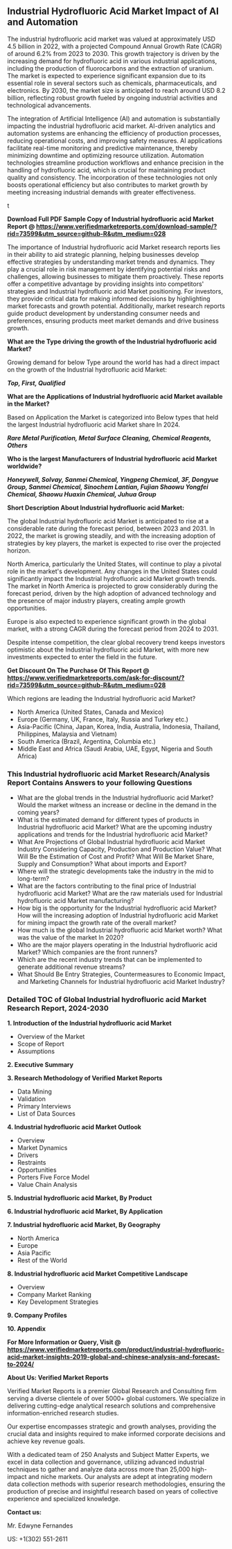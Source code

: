 <h2>Industrial Hydrofluoric Acid Market Impact of AI and Automation</h2><p>The industrial hydrofluoric acid market was valued at approximately USD 4.5 billion in 2022, with a projected Compound Annual Growth Rate (CAGR) of around 6.2% from 2023 to 2030. This growth trajectory is driven by the increasing demand for hydrofluoric acid in various industrial applications, including the production of fluorocarbons and the extraction of uranium. The market is expected to experience significant expansion due to its essential role in several sectors such as chemicals, pharmaceuticals, and electronics. By 2030, the market size is anticipated to reach around USD 8.2 billion, reflecting robust growth fueled by ongoing industrial activities and technological advancements.</p><p>The integration of Artificial Intelligence (AI) and automation is substantially impacting the industrial hydrofluoric acid market. AI-driven analytics and automation systems are enhancing the efficiency of production processes, reducing operational costs, and improving safety measures. AI applications facilitate real-time monitoring and predictive maintenance, thereby minimizing downtime and optimizing resource utilization. Automation technologies streamline production workflows and enhance precision in the handling of hydrofluoric acid, which is crucial for maintaining product quality and consistency. The incorporation of these technologies not only boosts operational efficiency but also contributes to market growth by meeting increasing industrial demands with greater effectiveness.</p>t</p><p id="" class=""><strong>Download Full PDF Sample Copy of Industrial hydrofluoric acid Market Report @ <a href="https://www.verifiedmarketreports.com/download-sample/?rid=73599&utm_source=github-R&utm_medium=028" target="_blank">https://www.verifiedmarketreports.com/download-sample/?rid=73599&utm_source=github-R&utm_medium=028</a></strong></p><p>The importance of&nbsp;Industrial hydrofluoric acid Market research reports lies in their ability to aid strategic planning, helping businesses develop effective strategies by understanding market trends and dynamics. They play a crucial role in risk management by identifying potential risks and challenges, allowing businesses to mitigate them proactively. These reports offer a competitive advantage by providing insights into competitors' strategies and Industrial hydrofluoric acid Market positioning. For investors, they provide critical data for making informed decisions by highlighting market forecasts and growth potential. Additionally, market research reports guide product development by understanding consumer needs and preferences, ensuring products meet market demands and drive business growth.</p><p><strong>What are the&nbsp;Type driving the growth of the Industrial hydrofluoric acid Market?</strong></p><p id="" class="">Growing demand for below Type around the world has had a direct impact on the growth of the Industrial hydrofluoric acid Market:</p><em><strong>Top, First, Qualified</strong></em></p><strong>What are the&nbsp;Applications&nbsp;of Industrial hydrofluoric acid Market available in the Market?</strong></p><p id="" class="">Based on Application the Market is categorized into Below types that held the largest Industrial hydrofluoric acid Market share In 2024.</p><em><strong>Rare Metal Purification, Metal Surface Cleaning, Chemical Reagents, Others</strong></em></p><strong>Who is the largest Manufacturers of Industrial hydrofluoric acid Market worldwide?</strong></p><p><em><strong>Honeywell, Solvay, Sanmei Chemical, Yingpeng Chemical, 3F, Dongyue Group, Sanmei Chemical, Sinochem Lantian, Fujian Shaowu Yongfei Chemical, Shaowu Huaxin Chemical, Juhua Group</strong></em></p><p id="" class=""><strong>Short Description About Industrial hydrofluoric acid Market:</strong></p><p>The global Industrial hydrofluoric acid Market is anticipated to rise at a considerable rate during the forecast period, between 2023 and 2031. In 2022, the market is growing steadily, and with the increasing adoption of strategies by key players, the market is expected to rise over the projected horizon.</p><p>North America, particularly the United States, will continue to play a pivotal role in the market's development. Any changes in the United States could significantly impact the Industrial hydrofluoric acid Market growth trends. The market in North America is projected to grow considerably during the forecast period, driven by the high adoption of advanced technology and the presence of major industry players, creating ample growth opportunities.</p><p>Europe is also expected to experience significant growth in the global market, with a strong CAGR during the forecast period from 2024 to 2031.</p><p>Despite intense competition, the clear global recovery trend keeps investors optimistic about the Industrial hydrofluoric acid Market, with more new investments expected to enter the field in the future.</p><p id="" class=""><strong>Get Discount On The Purchase Of This Report @ <a href="https://www.verifiedmarketreports.com/ask-for-discount/?rid=73599&utm_source=github-R&utm_medium=028" target="_blank">https://www.verifiedmarketreports.com/ask-for-discount/?rid=73599&utm_source=github-R&utm_medium=028</a></strong></p>Which regions are leading the Industrial hydrofluoric acid Market?</p><ul><li>North America (United States, Canada and Mexico)</li><li>Europe (Germany, UK, France, Italy, Russia and Turkey etc.)</li><li>Asia-Pacific (China, Japan, Korea, India, Australia, Indonesia, Thailand, Philippines, Malaysia and Vietnam)</li><li>South America (Brazil, Argentina, Columbia etc.)</li><li>Middle East and Africa (Saudi Arabia, UAE, Egypt, Nigeria and South Africa)</li></ul><h3 id="" class="">This Industrial hydrofluoric acid Market Research/Analysis Report Contains Answers to your following Questions</h3><ul><li>What are the global trends in the Industrial hydrofluoric acid Market? Would the market witness an increase or decline in the demand in the coming years?</li><li>What is the estimated demand for different types of products in Industrial hydrofluoric acid Market? What are the upcoming industry applications and trends for the Industrial hydrofluoric acid Market?</li><li>What Are Projections of Global Industrial hydrofluoric acid Market Industry Considering Capacity, Production and Production Value? What Will Be the Estimation of Cost and Profit? What Will Be Market Share, Supply and Consumption? What about imports and Export?</li><li>Where will the strategic developments take the industry in the mid to long-term?</li><li>What are the factors contributing to the final price of Industrial hydrofluoric acid Market? What are the raw materials used for Industrial hydrofluoric acid Market manufacturing?</li><li>How big is the opportunity for the Industrial hydrofluoric acid Market? How will the increasing adoption of Industrial hydrofluoric acid Market for mining impact the growth rate of the overall market?</li><li>How much is the global Industrial hydrofluoric acid Market worth? What was the value of the market In 2020?</li><li>Who are the major players operating in the Industrial hydrofluoric acid Market? Which companies are the front runners?</li><li>Which are the recent industry trends that can be implemented to generate additional revenue streams?</li><li>What Should Be Entry Strategies, Countermeasures to Economic Impact, and Marketing Channels for Industrial hydrofluoric acid Market Industry?</li></ul><h3 id="" class="">Detailed TOC of Global Industrial hydrofluoric acid Market Research Report, 2024-2030</h3><p id="" class=""><strong>1. Introduction of the Industrial hydrofluoric acid Market</strong></p><ul><li>Overview of the Market</li><li>Scope of Report</li><li>Assumptions</li></ul><p id="" class=""><strong>2. Executive Summary</strong></p><p id="" class=""><strong>3. Research Methodology of Verified Market Reports</strong></p><ul><li>Data Mining</li><li>Validation</li><li>Primary Interviews</li><li>List of Data Sources</li></ul><p id="" class=""><strong>4. Industrial hydrofluoric acid Market Outlook</strong></p><ul><li>Overview</li><li>Market Dynamics</li><li>Drivers</li><li>Restraints</li><li>Opportunities</li><li>Porters Five Force Model</li><li>Value Chain Analysis</li></ul><p id="" class=""><strong>5. Industrial hydrofluoric acid Market, By Product</strong></p><p id="" class=""><strong>6. Industrial hydrofluoric acid Market, By Application</strong></p><p id="" class=""><strong>7. Industrial hydrofluoric acid Market, By Geography</strong></p><ul><li>North America</li><li>Europe</li><li>Asia Pacific</li><li>Rest of the World</li></ul><p id="" class=""><strong>8. Industrial hydrofluoric acid Market Competitive Landscape</strong></p><ul><li>Overview</li><li>Company Market Ranking</li><li>Key Development Strategies</li></ul><p id="" class=""><strong>9. Company Profiles</strong></p><p id="" class=""><strong>10. Appendix</strong></p><p id="" class=""><strong>For More Information or Query, Visit @ <a href="https://www.verifiedmarketreports.com/product/industrial-hydrofluoric-acid-market-insights-2019-global-and-chinese-analysis-and-forecast-to-2024/" target="_blank">https://www.verifiedmarketreports.com/product/industrial-hydrofluoric-acid-market-insights-2019-global-and-chinese-analysis-and-forecast-to-2024/</a></strong></p><p id="" class=""><strong>About Us: Verified Market Reports</strong></p><p id="" class="">Verified Market Reports is a premier Global Research and Consulting firm serving a diverse clientele of over 5000+ global customers. We specialize in delivering cutting-edge analytical research solutions and comprehensive information-enriched research studies.</p><p id="" class="">Our expertise encompasses strategic and growth analyses, providing the crucial data and insights required to make informed corporate decisions and achieve key revenue goals.</p><p id="" class="">With a dedicated team of 250 Analysts and Subject Matter Experts, we excel in data collection and governance, utilizing advanced industrial techniques to gather and analyze data across more than 25,000 high-impact and niche markets. Our analysts are adept at integrating modern data collection methods with superior research methodologies, ensuring the production of precise and insightful research based on years of collective experience and specialized knowledge.</p><p id="" class=""><strong>Contact us:</strong></p><p id="" class="">Mr. Edwyne Fernandes</p><p id="" class="">US: +1(302) 551-2611</p>